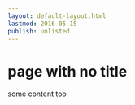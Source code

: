 ```yaml
---
layout: default-layout.html
lastmod: 2016-05-15
publish: unlisted
---
```


# page with no title

some content too
